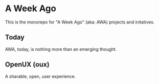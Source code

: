 # A Week Ago
This is the monorepo for "A Week Ago" (aka: AWA) projects and initatives. 

## Today
AWA, today, is nothing more than an emerging thought.

## OpenUX (oux)
A sharable, open, user experience.
